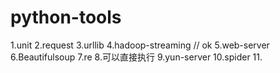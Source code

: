 # python-tools
1.unit
2.request
3.urllib
4.hadoop-streaming  // ok
5.web-server
6.Beautifulsoup
7.re
8.可以直接执行
9.yun-server
10.spider
11.


